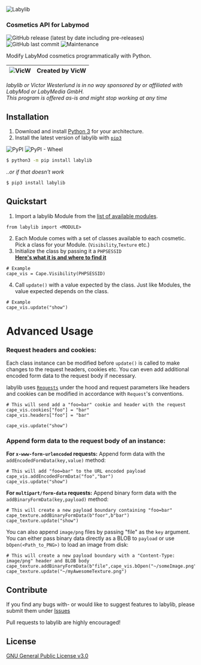 ![Labylib](https://storage.googleapis.com/public.victorwesterlund.com/github/VictorWesterlund/labylib/labylib.png)

### Cosmetics API for Labymod

![GitHub release (latest by date including pre-releases)](https://img.shields.io/github/v/release/VictorWesterlund/labylib?include_prereleases)
![GitHub last commit](https://img.shields.io/github/last-commit/VictorWesterlund/labylib)
![Maintenance](https://img.shields.io/maintenance/no/2021)

Modify LabyMod cosmetics programmatically with Python.

|![VicW](https://crafatar.com/renders/body/53c40674-f0a2-4f95-9ce1-479bdd1d8b67?scale=2) | Created by VicW | 
|--|--|

_labylib or Victor Westerlund is in no way sponsored by or affiliated with LabyMod or LabyMedia GmbH._<br>
_This program is offered as-is and might stop working at any time_

## Installation
1. Download and install [Python 3](https://www.python.org/downloads/) for your architecture.
2. Install the latest version of labylib with [`pip3`](https://pypi.org/project/labylib/)

![PyPI](https://img.shields.io/pypi/v/labylib)
![PyPI - Wheel](https://img.shields.io/pypi/wheel/labylib)

```bash
$ python3 -m pip install labylib
```
*..or if that doesn't work*
```python
$ pip3 install labylib
```

## Quickstart
1. Import a labylib Module from the [list of available modules](https://github.com/VictorWesterlund/labylib/wiki/labylib-Modules).
```python3
from labylib import <MODULE>
```
2. Each Module comes with a set of classes available to each cosmetic. Pick a class for your Module. (`Visibility`,`Texture` etc.)
3. Initialize the class by passing it a `PHPSESSID`<br>
[**Here's what it is and where to find it**](https://github.com/VictorWesterlund/labylib/wiki/Find-your-PHPSESSID)
```python3
# Example
cape_vis = Cape.Visibility(PHPSESSID)
```
4. Call `update()` with a value expected by the class. Just like Modules, the value expected depends on the class.
```python3
# Example
cape_vis.update("show")
```

# Advanced Usage
### Request headers and cookies:
Each class instance can be modified before `update()` is called to make changes to the request headers, cookies etc. You can even add additional encoded form data to the request body if necessary.

labylib uses [`Requests`](https://requests.readthedocs.io/en/master/) under the hood and request parameters like headers and cookies can be modified in accordance with `Request`'s conventions.
```python3
# This will send add a "foo=bar" cookie and header with the request
cape_vis.cookies["foo"] = "bar"
cape_vis.headers["foo"] = "bar"

cape_vis.update("show")
```

### Append form data to the request body of an instance:

**For `x-www-form-urlencoded` requests:** Append form data with the `addEncodedFormData(key,value)` method:
```python3
# This will add "foo=bar" to the URL encoded payload
cape_vis.addEncodedFormData("foo","bar")
cape_vis.update("show")
```

**For `multipart/form-data` requests:** Append binary form data with the `addBinaryFormData(key,payload)` method:
```python3
# This will create a new payload boundary containing "foo=bar"
cape_texture.addBinaryFormData(b"foor",b"bar")
cape_texture.update("show")
```
You can also append `image/png` files by passing "file" as the `key` argument. You can either pass binary data directly as a BLOB to `payload` or use `bOpen(<Path_to_PNG>)` to load an image from disk:
```python3
# This will create a new payload boundary with a "Content-Type: image/png" header and BLOB body
cape_texture.addBinaryFormData(b"file",cape_vis.bOpen("~/someImage.png"))
cape_texture.update("~/myAwesomeTexture.png")
```

## Contribute

If you find any bugs with- or would like to suggest features to labylib, please submit them under [Issues](https://github.com/VictorWesterlund/labylib/issues)

Pull requests to labylib are highly encouraged!

## License

[GNU General Public License v3.0](https://github.com/VictorWesterlund/labylib/blob/master/LICENSE)
